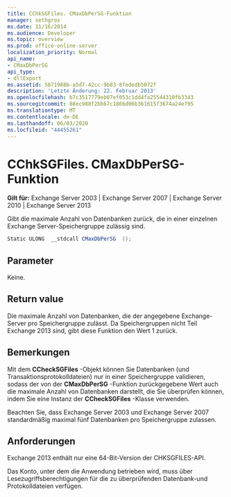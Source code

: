 ```yaml
---
title: CChkSGFiles. CMaxDbPerSG-Funktion
manager: sethgros
ms.date: 11/16/2014
ms.audience: Developer
ms.topic: overview
ms.prod: office-online-server
localization_priority: Normal
api_name:
- CMaxDbPerSG
api_type:
- dllExport
ms.assetid: 5871988b-a5d7-42cc-9b83-8fededb5072f
description: 'Letzte Änderung: 22. Februar 2013'
ms.openlocfilehash: b7c3517779eb07ef053c1dd4fa25544310fb3343
ms.sourcegitcommit: 88ec988f2bb67c1866d06b361615f3674a24e795
ms.translationtype: MT
ms.contentlocale: de-DE
ms.lasthandoff: 06/03/2020
ms.locfileid: "44455261"
---
```

# <a name="cchksgfilescmaxdbpersg-function"></a>CChkSGFiles. CMaxDbPerSG-Funktion

**Gilt für:** Exchange Server 2003 | Exchange Server 2007 | Exchange Server 2010 | Exchange Server 2013
  
Gibt die maximale Anzahl von Datenbanken zurück, die in einer einzelnen Exchange Server-Speichergruppe zulässig sind.
  
```cs
Static ULONG  __stdcall CMaxDbPerSG  ();

```

## <a name="parameters"></a>Parameter

Keine.
  
## <a name="return-value"></a>Return value

Die maximale Anzahl von Datenbanken, die der angegebene Exchange-Server pro Speichergruppe zulässt. Da Speichergruppen nicht Teil Exchange 2013 sind, gibt diese Funktion den Wert 1 zurück.
  
## <a name="remarks"></a>Bemerkungen

Mit dem **CCheckSGFiles** -Objekt können Sie Datenbanken (und Transaktionsprotokolldateien) nur in einer Speichergruppe validieren, sodass der von der **CMaxDbPerSG** -Funktion zurückgegebene Wert auch die maximale Anzahl von Datenbanken darstellt, die Sie überprüfen können, indem Sie eine Instanz der **CCheckSGFiles** -Klasse verwenden. 
  
Beachten Sie, dass Exchange Server 2003 und Exchange Server 2007 standardmäßig maximal fünf Datenbanken pro Speichergruppe zulassen.
  
## <a name="requirements"></a>Anforderungen

Exchange 2013 enthält nur eine 64-Bit-Version der CHKSGFILES-API.
  
Das Konto, unter dem die Anwendung betrieben wird, muss über Lesezugriffsberechtigungen für die zu überprüfenden Datenbank-und Protokolldateien verfügen.
  

